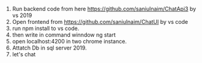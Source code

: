 1. Run backend code from here https://github.com/saniulnaim/ChatApi3 by vs 2019
2. Open frontend from https://github.com/saniulnaim/ChatUI by vs code
3. run npm install to vs code.
4. then write in command winndow ng start
5. open localhost:4200 in two chrome instance.
6. Attatch Db in sql server 2019.
7. let's chat
